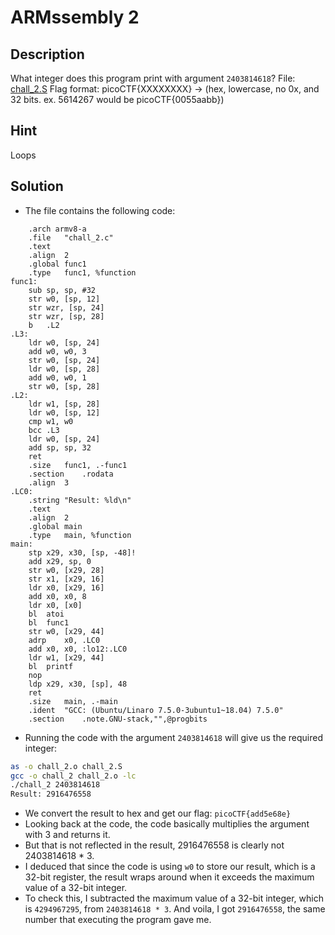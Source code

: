 # ARMssembly 2
## Description
What integer does this program print with argument `2403814618`? File: [chall_2.S](./chall_2.S) Flag format: picoCTF{XXXXXXXX} -> (hex, lowercase, no 0x, and 32 bits. ex. 5614267 would be picoCTF{0055aabb})
## Hint
Loops
## Solution
- The file contains the following code:
```assembly
	.arch armv8-a
	.file	"chall_2.c"
	.text
	.align	2
	.global	func1
	.type	func1, %function
func1:
	sub	sp, sp, #32
	str	w0, [sp, 12]
	str	wzr, [sp, 24]
	str	wzr, [sp, 28]
	b	.L2
.L3:
	ldr	w0, [sp, 24]
	add	w0, w0, 3
	str	w0, [sp, 24]
	ldr	w0, [sp, 28]
	add	w0, w0, 1
	str	w0, [sp, 28]
.L2:
	ldr	w1, [sp, 28]
	ldr	w0, [sp, 12]
	cmp	w1, w0
	bcc	.L3
	ldr	w0, [sp, 24]
	add	sp, sp, 32
	ret
	.size	func1, .-func1
	.section	.rodata
	.align	3
.LC0:
	.string	"Result: %ld\n"
	.text
	.align	2
	.global	main
	.type	main, %function
main:
	stp	x29, x30, [sp, -48]!
	add	x29, sp, 0
	str	w0, [x29, 28]
	str	x1, [x29, 16]
	ldr	x0, [x29, 16]
	add	x0, x0, 8
	ldr	x0, [x0]
	bl	atoi
	bl	func1
	str	w0, [x29, 44]
	adrp	x0, .LC0
	add	x0, x0, :lo12:.LC0
	ldr	w1, [x29, 44]
	bl	printf
	nop
	ldp	x29, x30, [sp], 48
	ret
	.size	main, .-main
	.ident	"GCC: (Ubuntu/Linaro 7.5.0-3ubuntu1~18.04) 7.5.0"
	.section	.note.GNU-stack,"",@progbits
```
- Running the code with the argument `2403814618` will give us the required integer:
```bash
as -o chall_2.o chall_2.S
gcc -o chall_2 chall_2.o -lc
./chall_2 2403814618
Result: 2916476558
```
- We convert the result to hex and get our flag: `picoCTF{add5e68e}`
- Looking back at the code, the code basically multiplies the argument with 3 and returns it. 
- But that is not reflected in the result, 2916476558 is clearly not 2403814618 * 3.
- I deduced that since the code is using `w0` to store our result, which is a 32-bit register, the result wraps around when it exceeds the maximum value of a 32-bit integer.
- To check this, I subtracted the maximum value of a 32-bit integer, which is `4294967295`, from `2403814618 * 3`. And voila, I got `2916476558`, the same number that executing the program gave me.